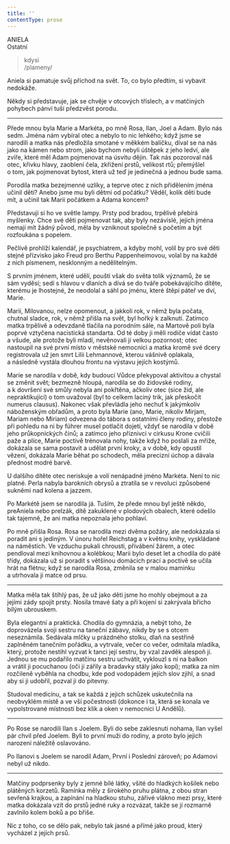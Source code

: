 ```yaml
---
title: ''
contentType: prose
---
```


<section>

ANIELA  
Ostatní

> kdysi  
> /plameny/

Aniela si pamatuje svůj příchod na svět. To, co bylo předtím, si vybavit nedokáže.

Někdy si představuje, jak se chvěje v otcových tříslech, a v matčiných pohybech pánví tuší předzvěst porodu.

* * *

Přede mnou byla Marie a Markéta, po mně Rosa, Ilan, Joel a Adam. Bylo nás sedm. Jména nám vybíral otec a nebylo to nic lehkého; když jsme se narodili a matka nás předložila smotané v měkkém balíčku, díval se na nás jako na kámen nebo strom, jako bychom nebyli úštěpek z jeho ledví, ale zvíře, které měl Adam pojmenovat na úsvitu dějin. Tak nás pozoroval náš otec, křivku hlavy, zaoblení čela, zkřížení prstů, velikost rtů; přemýšlel o tom, jak pojmenovat bytost, která už teď je jedinečná a jednou bude sama.

Porodila matka bezejmenné uzlíky, a teprve otec z nich přidělením jména učinil děti? Anebo jsme mu byli dětmi od počátku? Věděl, kolik dětí bude mít, a učinil tak Marii počátkem a Adama koncem?

</section>

<section>

Představuji si ho ve světle lampy. Prsty pod bradou, trpělivě přebírá myšlenky. Chce své děti pojmenovat tak, aby byly nezávislé, jejich jména nemají mít žádný původ, měla by vzniknout společně s početím a být rozfoukána s popelem.

Pečlivě prohlíží kalendář, je psychiatrem, a kdyby mohl, volil by pro své děti stejné přízvisko jako Freud pro Berthu Pappenheimovou, volal by na každé z nich písmenem, nesklonným a nedělitelným.

S prvním jménem, které udělí, pouští však do světa tolik významů, že se sám vyděsí; sedí s hlavou v dlaních a dívá se do tváře pobekávajícího dítěte, kterému je lhostejné, že neodolal a sáhl po jménu, které štěpí páteř ve dví, Marie.

Marii, Milovanou, nelze opomenout, a jakkoli rok, v němž byla počata, chutnal sladce, rok, v němž přišla na svět, byl hořký k za­lknu­tí. Zatímco matka trpělivě a odevzdaně tlačila na porodním sále, na Martově poli byla poprvé vztyčena nacistická standarta. Od té doby ji měli rodiče vídat často a všude, ale protože byli mladí, nevěnovali jí velkou pozornost; otec nastoupil na své první místo v městské nemocnici a matka kromě své dcery registrovala už jen smrt Lilii Lehmannové, kterou vášnivě oplakala, a následně vystála dlouhou frontu na výstavu jejích kostýmů.

Marie se narodila v době, kdy budoucí Vůdce překypoval aktivitou a chystal se změnit svět; bezmezně hloupá, narodila se do židovské rodiny, a k dovršení své smůly nebyla ani pokřtěna, ačkoliv otec (sice žid, ale nepraktikující) o tom uvažoval (byl to celkem laciný trik, jak přeskočit numerus clausus). Nakonec však převládla jeho nechuť k jakýmkoliv náboženským obřadům, a proto byla Marie (ano, Marie, nikoliv Mirjam, Mariam nebo Miriam) odvezena do tábora s ostatními členy rodiny, přestože při pohledu na ni by führer musel potlačit dojetí, vždyť se narodila v době jeho průkopnických činů; a zatímco jeho příznivci v cirkusu Krone cvičili paže a plíce, Marie poctivě trénovala nohy, takže když ho poslali za mříže, dokázala se sama postavit a udělat první kroky, a v době, kdy opustil vězení, dokázala Marie běhat po schodech, měla precizní úchop a dávala přednost modré barvě.

U dalšího dítěte otec neriskuje a volí nenápadné jméno Markéta. Není to nic platné. Perla nabyla barokních obrysů a ztratila se v revoluci způsobené sukněmi nad kolena a jazzem.

Po Markétě jsem se narodila já. Tuším, že přede mnou byl ještě někdo, preAniela nebo preIzák, dítě zakuklené v plodových obalech, které odešlo tak tajemně, že ani matka nepoznala jeho pohlaví.

Po mně přišla Rosa. Rosa se narodila mezi dvěma požáry, ale nedokázala si poradit ani s jediným. V únoru hořel Reichstag a v květnu knihy, vyskládané na náměstích. Ve vzduchu pukali chrousti, přivábení žárem, a otec pendloval mezi knihovnou a kolébkou; Marii bylo deset let a chodila do páté třídy, dokázala už si poradit s většinou domácích prací a poctivě se učila hrát na flétnu; když se narodila Rosa, změnila se v malou maminku a utrhovala ji matce od prsu.

* * *

Matka měla tak štíhlý pas, že už jako děti jsme ho mohly obejmout a za jejími zády spojit prsty. Nosila tmavé šaty a při kojení si zakrývala břicho bílým ubrouskem.

Byla elegantní a praktická. Chodila do gymnázia, a nebýt toho, že doprovázela svoji sestru na taneční zábavy, nikdy by se s otcem neseznámila. Sedávala mlčky u prázdného stolku, dlaň na sestřině zaplněném tanečním pořádku, a vytrvale, večer co večer, odmítala mladíka, který, protože nestihl vyzvat k tanci její sestru, by vzal zavděk alespoň jí. Jednou se mu podařilo matčinu sestru uchvátit, vyklouzl s ní na balkon a vrátil ji pocuchanou (oči jí zářily a bradavky stály jako kopí); matka za ním rozčileně vyběhla na chodbu, kde pod vodopádem jejích slov zjihl, a snad aby si ji udobřil, pozval ji do pitevny.

Studoval medicínu, a tak se každá z jejich schůzek uskutečnila na neobvyklém místě a ve vší počestnosti (dokonce i ta, která se konala ve vypolstrované místnosti bez klik a oken v nemocnici U Andělů).

* * *

Po Rose se narodili Ilan s Joelem. Byli do sebe zaklesnuti nohama, Ilan vyšel pár chvil před Joelem. Byli to první muži do rodiny, a proto bylo jejich narození náležitě oslavováno.

Po Ilanovi s Joelem se narodil Adam, První i Poslední zároveň; po Adamovi nebyl už nikdo.

* * *

Matčiny podprsenky byly z jemné bílé látky, všité do hladkých košilek nebo plátěných korzetů. Ramínka měly z širokého pruhu plátna, z obou stran sevřená krajkou, a zapínání na hladkou stuhu, zářivé vlákno mezi prsy, které matka dokázala vzít do prstů jedné ruky a rozvázat, takže se jí rozmarně zavlnilo kolem boků a po břiše.

</section>

<section>

Nic z toho, co se dělo pak, nebylo tak jasné a přímé jako proud, který vycházel z jejích prsů.

</section>
